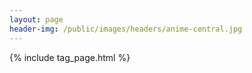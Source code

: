 ```yaml
---
layout: page
header-img: /public/images/headers/anime-central.jpg
---
```


{% include tag_page.html %}

